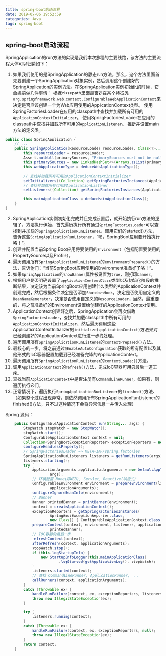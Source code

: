 ```yaml
---
title: spring-boot启动流程
date: 2019-05-06 19:52:59
categories: Java
tags: spring-boot
---
```


## spring-boot启动流程

SpringApplication的run方法的实现是我们本次旅程的主要线路，该方法的主要流程大体可以归纳如下：
1. 如果我们使用的是SpringApplication的静态run方法，那么，这个方法里面首先要创建一个SpringApplication对象实例，然后调用这个创建好的SpringApplication的实例方法。在SpringApplication实例初始化的时候，它会提前做几件事情：
根据classpath里面是否存在某个特征类`org.springframework.web.context.ConfigurableWebApplicationContext`来决定是否应该创建一个为Web应用使用的ApplicationContext类型。
使用SpringFactoriesLoader在应用的classpath中查找并加载所有可用的`ApplicationContextInitializer`。
使用SpringFactoriesLoader在应用的classpath中查找并加载所有可用的`ApplicationListener`。
推断并设置main方法的定义类。
```java
public class SpringApplication {
	// ...
	public SpringApplication(ResourceLoader resourceLoader, Class<?>... primarySources) {
		this.resourceLoader = resourceLoader;
		Assert.notNull(primarySources, "PrimarySources must not be null");
		this.primarySources = new LinkedHashSet<>(Arrays.asList(primarySources));
		this.webApplicationType = deduceWebApplicationType();
		
		// 查找并加载所有可用的ApplicationContextInitializer
		setInitializers((Collection) getSpringFactoriesInstances(ApplicationContextInitializer.class));
		// 查找并加载所有可用的ApplicationListener
		setListeners((Collection) getSpringFactoriesInstances(ApplicationListener.class));
		
		this.mainApplicationClass = deduceMainApplicationClass();
	}
}
```
2. SpringApplication实例初始化完成并且完成设置后，就开始执行run方法的逻辑了，方法执行伊始，首先遍历执行所有通过`SpringFactoriesLoader`可以查找到并加载的`SpringApplicationRunListener`。调用它们的started()方法，告诉这些`SpringApplicationRunListener`，“嘿，SpringBoot应用要开始执行咯！”。
3. 创建并配置当前Spring Boot应用将要使用的`Environment`（包括配置要使用的PropertySource以及Profile）。
4.  遍历调用所有`SpringApplicationRunListener`的`environmentPrepared()`的方法，告诉他们：“当前SpringBoot应用使用的Environment准备好了咯！”。
5. 如果`SpringApplication`的`showBanner`属性被设置为`true`，则打印`banner`。
6. 根据用户是否明确设置了`applicationContextClass`类型以及初始化阶段的推断结果，决定该为当前SpringBoot应用创建什么类型的ApplicationContext并创建完成，然后根据条件决定是否添加`ShutdownHook`，决定是否使用自定义的`BeanNameGenerator`，决定是否使用自定义的`ResourceLoader`，当然，最重要的，将之前准备好的Environment设置给创建好的ApplicationContext使用。
7. ApplicationContext创建好之后，SpringApplication会再次借助`SpringFactoriesLoader`，查找并加载classpath中所有可用的`ApplicationContextInitializer`，然后遍历调用这些ApplicationContextInitializer的`initialize(applicationContext)`方法来对已经创建好的ApplicationContext进行进一步的处理。
8. 遍历调用所有`SpringApplicationRunListener`的`contextPrepared()`方法。
9. 最核心的一步，将之前通过`@EnableAutoConfiguration`获取的所有配置以及其他形式的IoC容器配置加载到已经准备完毕的ApplicationContext。
10. 遍历调用所有`SpringApplicationRunListener`的`contextLoaded()`方法。
11. 调用`ApplicationContext`的`refresh()`方法，完成IoC容器可用的最后一道工序。
12. 查找当前`ApplicationContext`中是否注册有`CommandLineRunner`，如果有，则遍历执行它们。
13. 正常情况下，遍历执行`SpringApplicationRunListener`的`finished()`方法、（如果整个过程出现异常，则依然调用所有SpringApplicationRunListener的finished()方法，只不过这种情况下会将异常信息一并传入处理）

Spring 源码：
```java
	public ConfigurableApplicationContext run(String... args) {
		StopWatch stopWatch = new StopWatch();
		stopWatch.start();
		ConfigurableApplicationContext context = null;
		Collection<SpringBootExceptionReporter> exceptionReporters = new ArrayList<>();
		configureHeadlessProperty();
		// SpringFactoriesLoader => META-INF/spring.factories
		SpringApplicationRunListeners listeners = getRunListeners(args);
		listeners.starting();
		try {
			ApplicationArguments applicationArguments = new DefaultApplicationArguments(
					args);
			// 环境配置 None(非WEB), Servlet, Reactive(响应式)
			ConfigurableEnvironment environment = prepareEnvironment(listeners,
					applicationArguments);
			configureIgnoreBeanInfo(environment);
			// Banner
			Banner printedBanner = printBanner(environment);
			context = createApplicationContext();
			exceptionReporters = getSpringFactoriesInstances(
					SpringBootExceptionReporter.class,
					new Class[] { ConfigurableApplicationContext.class }, context);
			prepareContext(context, environment, listeners, applicationArguments,
					printedBanner);
			// IOC容器的最后一步
			refreshContext(context);
			afterRefresh(context, applicationArguments);
			stopWatch.stop();
			if (this.logStartupInfo) {
				new StartupInfoLogger(this.mainApplicationClass)
						.logStarted(getApplicationLog(), stopWatch);
			}
			listeners.started(context);
			// 查找 CommandLineRunner, ApplicationRunner, ...
			callRunners(context, applicationArguments);
		}
		catch (Throwable ex) {
			handleRunFailure(context, ex, exceptionReporters, listeners);
			throw new IllegalStateException(ex);
		}

		try {
			listeners.running(context);
		}
		catch (Throwable ex) {
			handleRunFailure(context, ex, exceptionReporters, null);
			throw new IllegalStateException(ex);
		}
		return context;
	}
```
